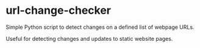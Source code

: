 # url-change-checker
Simple Python script to detect changes on a defined list of webpage URLs.

Useful for detecting changes and updates to static website pages.
